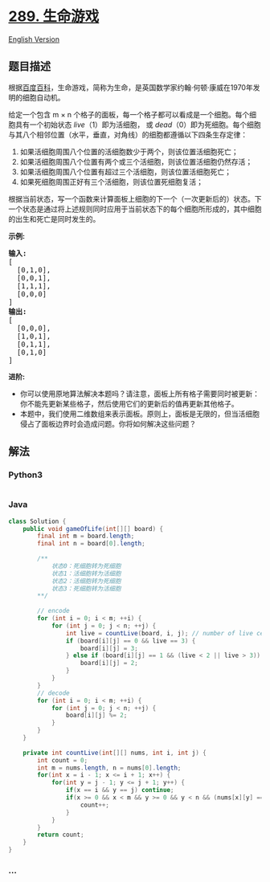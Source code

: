 # [289. 生命游戏](https://leetcode-cn.com/problems/game-of-life)

[English Version](/solution/0200-0299/0289.Game%20of%20Life/README_EN.md)

## 题目描述

<!-- 这里写题目描述 -->
<p>根据<a href="https://baike.baidu.com/item/%E7%94%9F%E5%91%BD%E6%B8%B8%E6%88%8F/2926434?fr=aladdin" target="_blank">百度百科</a>，生命游戏，简称为生命，是英国数学家约翰&middot;何顿&middot;康威在1970年发明的细胞自动机。</p>

<p>给定一个包含 m &times; n 个格子的面板，每一个格子都可以看成是一个细胞。每个细胞具有一个初始状态 <em>live</em>（1）即为活细胞， 或 <em>dead</em>（0）即为死细胞。每个细胞与其八个相邻位置（水平，垂直，对角线）的细胞都遵循以下四条生存定律：</p>

<ol>
	<li>如果活细胞周围八个位置的活细胞数少于两个，则该位置活细胞死亡；</li>
	<li>如果活细胞周围八个位置有两个或三个活细胞，则该位置活细胞仍然存活；</li>
	<li>如果活细胞周围八个位置有超过三个活细胞，则该位置活细胞死亡；</li>
	<li>如果死细胞周围正好有三个活细胞，则该位置死细胞复活；</li>
</ol>

<p>根据当前状态，写一个函数来计算面板上细胞的下一个（一次更新后的）状态。下一个状态是通过将上述规则同时应用于当前状态下的每个细胞所形成的，其中细胞的出生和死亡是同时发生的。</p>

<p><strong>示例:</strong></p>

<pre><strong>输入: 
</strong>[
&nbsp; [0,1,0],
&nbsp; [0,0,1],
&nbsp; [1,1,1],
&nbsp; [0,0,0]
]
<strong>输出: 
</strong>[
&nbsp; [0,0,0],
&nbsp; [1,0,1],
&nbsp; [0,1,1],
&nbsp; [0,1,0]
]</pre>

<p><strong>进阶:</strong></p>

<ul>
	<li>你可以使用原地算法解决本题吗？请注意，面板上所有格子需要同时被更新：你不能先更新某些格子，然后使用它们的更新后的值再更新其他格子。</li>
	<li>本题中，我们使用二维数组来表示面板。原则上，面板是无限的，但当活细胞侵占了面板边界时会造成问题。你将如何解决这些问题？</li>
</ul>

## 解法

<!-- 这里可写通用的实现逻辑 -->

<!-- tabs:start -->

### **Python3**

<!-- 这里可写当前语言的特殊实现逻辑 -->

```python

```

### **Java**

<!-- 这里可写当前语言的特殊实现逻辑 -->

```java
class Solution {
    public void gameOfLife(int[][] board) {
		final int m = board.length;
		final int n = board[0].length;
        
        /**
            状态0：死细胞转为死细胞
            状态1：活细胞转为活细胞
            状态2：活细胞转为死细胞
            状态3：死细胞转为活细胞
        **/
        
		// encode
		for (int i = 0; i < m; ++i) {
			for (int j = 0; j < n; ++j) {
				int live = countLive(board, i, j); // number of live cells
				if (board[i][j] == 0 && live == 3) {
					board[i][j] = 3;
				} else if (board[i][j] == 1 && (live < 2 || live > 3)) {
					board[i][j] = 2;
				}
			}
		}
		// decode
		for (int i = 0; i < m; ++i) {
			for (int j = 0; j < n; ++j) {
				board[i][j] %= 2;
			}
		}
	}
	
	private int countLive(int[][] nums, int i, int j) {
        int count = 0;
        int m = nums.length, n = nums[0].length;
        for(int x = i - 1; x <= i + 1; x++) {
            for(int y = j - 1; y <= j + 1; y++) {
                if(x == i && y == j) continue;
                if(x >= 0 && x < m && y >= 0 && y < n && (nums[x][y] == 1 || nums[x][y] == 2)) {
                    count++;
                }
            }
        }
        return count;
    }
}
```

### **...**

```

```

<!-- tabs:end -->
